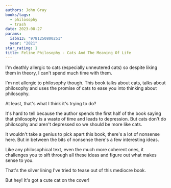 ```yaml
---
authors: John Gray
books/tags:
  - philosophy
  - trash
date: 2023-08-27
params:
  isbn13: "9781250800251"
  year: "2021"
star_rating: 1
title: Feline Philosophy - Cats And The Meaning Of Life
---
```


I'm deathly allergic to cats (especially unneutered cats) so despite liking them
in theory, I can't spend much time with them.

I'm not allergic to philosophy though. This book talks about cats, talks about
philosophy and uses the promise of cats to ease you into thinking about
philosophy.

At least, that's what I think it's trying to do?

<!--more-->

It's hard to tell because the author spends the first half of the book saying
that philosophy is a waste of time and leads to depression. But cats don't do
philosophy and aren't depressed so we should be more like cats.

It wouldn't take a genius to pick apart this book, there's a lot of nonsense
here. But in between the bits of nonsense there's a few interesting ideas.

Like any philosophical text, even the much more coherent ones, it challenges you
to sift through all these ideas and figure out what makes sense to you.

That's the silver lining I've tried to tease out of this mediocre book.

But hey! It's got a cute cat on the cover!
